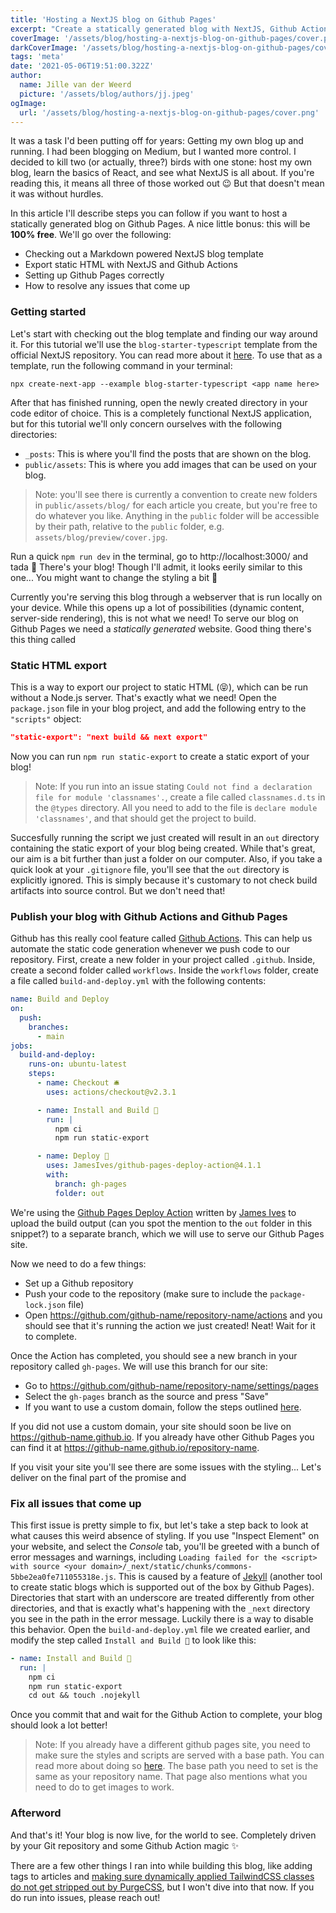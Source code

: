 ```yaml
---
title: 'Hosting a NextJS blog on Github Pages'
excerpt: "Create a statically generated blog with NextJS, Github Actions and Github Pages. Did I mention it'll be 100% free? 😏"
coverImage: '/assets/blog/hosting-a-nextjs-blog-on-github-pages/cover.png'
darkCoverImage: '/assets/blog/hosting-a-nextjs-blog-on-github-pages/cover-dark.png'
tags: 'meta'
date: '2021-05-06T19:51:00.322Z'
author:
  name: Jille van der Weerd
  picture: '/assets/blog/authors/jj.jpeg'
ogImage:
  url: '/assets/blog/hosting-a-nextjs-blog-on-github-pages/cover.png'
---
```


It was a task I'd been putting off for years: Getting my own blog up and running. I had been blogging on Medium, but I wanted more control. I decided to kill two (or actually, three?) birds with one stone: host my own blog, learn the basics of React, and see what NextJS is all about. If you're reading this, it means all three of those worked out 😉 But that doesn't mean it was without hurdles.

In this article I'll describe steps you can follow if you want to host a statically generated blog on Github Pages. A nice little bonus: this will be **100% free**. We'll go over the following:

- Checking out a Markdown powered NextJS blog template
- Export static HTML with NextJS and Github Actions
- Setting up Github Pages correctly
- How to resolve any issues that come up

### Getting started

Let's start with checking out the blog template and finding our way around it. For this tutorial we'll use the `blog-starter-typescript` template from the official NextJS repository. You can read more about it [here](https://github.com/vercel/next.js/tree/canary/examples/blog-starter-typescript). To use that as a template, run the following command in your terminal:

```
npx create-next-app --example blog-starter-typescript <app name here>
```

After that has finished running, open the newly created directory in your code editor of choice. This is a completely functional NextJS application, but for this tutorial we'll only concern ourselves with the following directories:

- `_posts`: This is where you'll find the posts that are shown on the blog.
- `public/assets`: This is where you add images that can be used on your blog.

> Note: you'll see there is currently a convention to create new folders in `public/assets/blog/` for each article you create, but you're free to do whatever you like. Anything in the `public` folder will be accessible by their path, relative to the `public` folder, e.g. `assets/blog/preview/cover.jpg`.

Run a quick `npm run dev` in the terminal, go to http://localhost:3000/ and tada 🎉 There's your blog! Though I'll admit, it looks eerily similar to this one... You might want to change the styling a bit 😬

Currently you're serving this blog through a webserver that is run locally on your device. While this opens up a lot of possibilities (dynamic content, server-side rendering), this is not what we need! To serve our blog on Github Pages we need a _statically generated_ website. Good thing there's this thing called

### Static HTML export

This is a way to export our project to static HTML (😝), which can be run without a Node.js server. That's exactly what we need! Open the `package.json` file in your blog project, and add the following entry to the `"scripts"` object:

```json
"static-export": "next build && next export"
```

Now you can run `npm run static-export` to create a static export of your blog!

> Note: If you run into an issue stating `Could not find a declaration file for module 'classnames'.`, create a file called `classnames.d.ts` in the `@types` directory. All you need to add to the file is `declare module 'classnames'`, and that should get the project to build.

Succesfully running the script we just created will result in an `out` directory containing the static export of your blog being created. While that's great, our aim is a bit further than just a folder on our computer. Also, if you take a quick look at your `.gitignore` file, you'll see that the `out` directory is explicitly ignored. This is simply because it's customary to not check build artifacts into source control. But we don't need that! 

### Publish your blog with Github Actions and Github Pages

Github has this really cool feature called [Github Actions](https://github.com/features/actions). This can help us automate the static code generation whenever we push code to our repository. First, create a new folder in your project called `.github`. Inside, create a second folder called `workflows`. Inside the `workflows` folder, create a file called `build-and-deploy.yml` with the following contents:

```yaml
name: Build and Deploy
on: 
  push:
    branches:
      - main
jobs:
  build-and-deploy:
    runs-on: ubuntu-latest
    steps:
      - name: Checkout 🛎️
        uses: actions/checkout@v2.3.1

      - name: Install and Build 🔧
        run: |
          npm ci
          npm run static-export

      - name: Deploy 🚀
        uses: JamesIves/github-pages-deploy-action@4.1.1
        with:
          branch: gh-pages
          folder: out
```

We're using the [Github Pages Deploy Action](https://github.com/JamesIves/github-pages-deploy-action) written by [James Ives](https://jamesiv.es/) to upload the build output (can you spot the mention to the `out` folder in this snippet?) to a separate branch, which we will use to serve our Github Pages site.

Now we need to do a few things:

- Set up a Github repository
- Push your code to the repository (make sure to include the `package-lock.json` file)
- Open https://github.com/github-name/repository-name/actions and you should see that it's running the action we just created! Neat! Wait for it to complete.

Once the Action has completed, you should see a new branch in your repository called `gh-pages`. We will use this branch for our site:

- Go to https://github.com/github-name/repository-name/settings/pages
- Select the `gh-pages` branch as the source and press "Save"
- If you want to use a custom domain, follow the steps outlined [here](https://docs.github.com/en/pages/configuring-a-custom-domain-for-your-github-pages-site/managing-a-custom-domain-for-your-github-pages-site).

If you did not use a custom domain, your site should soon be live on https://github-name.github.io. If you already have other Github Pages you can find it at https://github-name.github.io/repository-name.

If you visit your site you'll see there are some issues with the styling... Let's deliver on the final part of the promise and

### Fix all issues that come up

This first issue is pretty simple to fix, but let's take a step back to look at what causes this weird absence of styling. If you use "Inspect Element" on your website, and select the *Console* tab, you'll be greeted with a bunch of error messages and warnings, including `Loading failed for the <script> with source <your domain>/_next/static/chunks/commons-5bbe2ea0fe711055318e.js`. This is caused by a feature of [Jekyll](https://jekyllrb.com/) (another tool to create static blogs which is supported out of the box by Github Pages). Directories that start with an underscore are treated differently from other directories, and that is exactly what's happening with the `_next` directory you see in the path in the error message. Luckily there is a way to disable this behavior. Open the `build-and-deploy.yml` file we created earlier, and modify the step called `Install and Build 🔧` to look like this:

```yaml
- name: Install and Build 🔧
  run: |
    npm ci
    npm run static-export
    cd out && touch .nojekyll
```

Once you commit that and wait for the Github Action to complete, your blog should look a lot better!

> Note: If you already have a different github pages site, you need to make sure the styles and scripts are served with a base path. You can read more about doing so [here](https://nextjs.org/docs/api-reference/next.config.js/basepath). The base path you need to set is the same as your repository name. That page also mentions what you need to do to get images to work.

### Afterword

And that's it! Your blog is now live, for the world to see. Completely driven by your Git repository and some Github Action magic ✨

There are a few other things I ran into while building this blog, like adding tags to articles and [making sure dynamically applied TailwindCSS classes do not get stripped out by PurgeCSS](https://tailwindcss.com/docs/optimizing-for-production#writing-purgeable-html), but I won't dive into that now. If you do run into issues, please reach out!